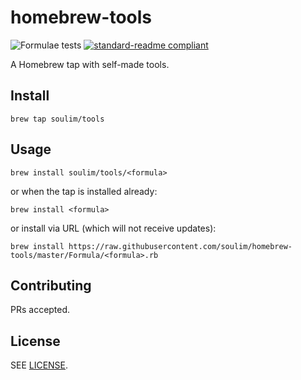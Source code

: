 # homebrew-tools

![Formulae tests](https://github.com/soulim/homebrew-tools/workflows/Formulae%20tests/badge.svg)
[![standard-readme compliant](https://img.shields.io/badge/readme%20style-standard-brightgreen.svg)](https://github.com/RichardLitt/standard-readme)

A Homebrew tap with self-made tools.

## Install

```shell
brew tap soulim/tools
```

## Usage

```shell
brew install soulim/tools/<formula>
```

or when the tap is installed already:

```shell
brew install <formula>
```

or install via URL (which will not receive updates):

```shell
brew install https://raw.githubusercontent.com/soulim/homebrew-tools/master/Formula/<formula>.rb
```

## Contributing

PRs accepted.

## License

SEE [LICENSE](LICENSE).
